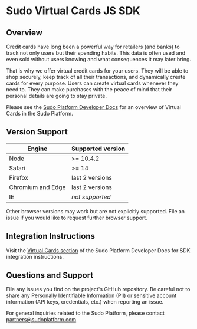 # Sudo Virtual Cards JS SDK

## Overview

Credit cards have long been a powerful way for retailers (and banks) to track not only users but their spending habits. This data is often used and even sold without users knowing and what consequences it may later bring.

That is why we offer virtual credit cards for your users. They will be able to shop securely, keep track of all their transactions, and dynamically create cards for every purpose. Users can create virtual cards whenever they need to. They can make purchases with the peace of mind that their personal details are going to stay private.

Please see the [Sudo Platform Developer Docs](https://sudoplatform.com/docs) for an overview of Virtual Cards in the Sudo Platform.


## Version Support
| Engine            | Supported version |
| ----------------- | ----------------- |
| Node              | >= 10.4.2         |
| Safari            | >= 14             |
| Firefox           | last 2 versions   |
| Chromium and Edge | last 2 versions   |
| IE                | _not supported_   |

Other browser versions may work but are not explicitly supported.
File an issue if you would like to request further browser support.

## Integration Instructions

Visit the [Virtual Cards section](https://sudoplatform.com/docs) of the Sudo Platform Developer Docs for SDK integration instructions.


## Questions and Support

File any issues you find on the project's GitHub repository. Be careful not to share any Personally Identifiable Information (PII) or sensitive account information (API keys, credentials, etc.) when reporting an issue.

For general inquiries related to the Sudo Platform, please contact [partners@sudoplatform.com](mailto:partners@sudoplatform.com)
